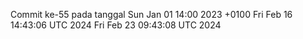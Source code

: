 Commit ke-55 pada tanggal Sun Jan 01 14:00 2023 +0100
Fri Feb 16 14:43:06 UTC 2024
Fri Feb 23 09:43:08 UTC 2024
